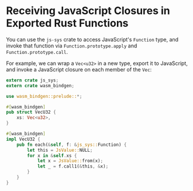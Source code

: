 # Receiving JavaScript Closures in Exported Rust Functions

You can use the `js-sys` crate to access JavaScript's `Function` type, and
invoke that function via `Function.prototype.apply` and
`Function.prototype.call`.

For example, we can wrap a `Vec<u32>` in a new type, export it to JavaScript,
and invoke a JavaScript closure on each member of the `Vec`:

```rust
extern crate js_sys;
extern crate wasm_bindgen;

use wasm_bindgen::prelude::*;

#[wasm_bindgen]
pub struct VecU32 {
    xs: Vec<u32>,
}

#[wasm_bindgen]
impl VecU32 {
    pub fn each(&self, f: &js_sys::Function) {
        let this = JsValue::NULL;
        for x in &self.xs {
            let x = JsValue::from(x);
            let _ = f.call1(&this, &x);
        }
    }
}
```
